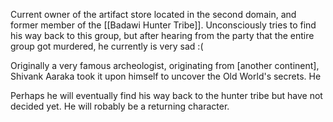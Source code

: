 Current owner of the artifact store located in the second domain, and former member of the [[Badawi Hunter Tribe]]. Unconsciously tries to find his way back to this group, but after hearing from the party that the entire group got murdered, he currently is very sad :(

Originally a very famous archeologist, originating from [another continent], Shivank Aaraka took it upon himself to uncover the Old World's secrets. He 


Perhaps he will eventually find his way back to the hunter tribe but have not decided yet. He will robably be a returning character.